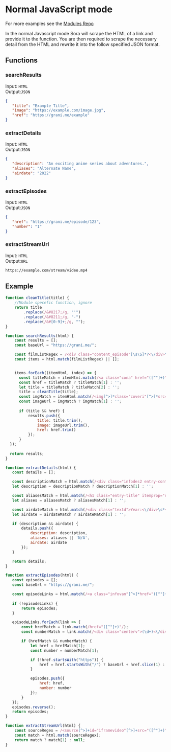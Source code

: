# Normal JavaScript mode

For more examples see the [Modules Repo](https://github.com/50n50/sources)

In the normal Javascript mode Sora will scrape the HTML of a link and provide it to the function. You are then required to scrape the necessary detail from the HTML and rewrite it into the follow specified JSON format.


## Functions

### searchResults
Input: `HTML` \
Output:`JSON`

```json
{
   "title": "Example Title",
   "image": "https://example.com/image.jpg",
   "href": "https://grani.me/example"
}
```

### extractDetails
Input: `HTML` \
Output:`JSON`

```json
{
   "description": "An exciting anime series about adventures.",
   "aliases": "Alternate Name",
   "airdate": "2022"
}
```

### extractEpisodes
Input: `HTML` \
Output:`JSON`

```json
{
   "href": "https://grani.me/episode/123",
   "number": "1"
}
```

### extractStreamUrl
Input: `HTML` \
Output:`URL`

```txt
https://example.com/stream/video.mp4
```

## Example

```javascript 
function cleanTitle(title) {
    //Module specefic function, ignore
    return title
        .replace(/&#8217;/g, "'")  
        .replace(/&#8211;/g, "-")  
        .replace(/&#[0-9]+;/g, ""); 
}

function searchResults(html) {
    const results = [];
    const baseUrl = "https://grani.me/";

    const filmListRegex = /<div class="content_episode"[\s\S]*?<\/div>\s*<\/div>\s*<\/div>/g;
    const items = html.match(filmListRegex) || [];


    items.forEach((itemHtml, index) => {
      const titleMatch = itemHtml.match(/<a class="cona" href="([^"]+)">([^<]+)<\/a>/);
      const href = titleMatch ? titleMatch[1] : '';
      let title = titleMatch ? titleMatch[2] : '';  
      title = cleanTitle(title);
      const imgMatch = itemHtml.match(/<img[^>]*class="coveri"[^>]*src="([^"]+)"[^>]*>/);
      const imageUrl = imgMatch ? imgMatch[1] : '';
      
      if (title && href) {
          results.push({
              title: title.trim(),
              image: imageUrl.trim(),
              href: href.trim()
          });
      }
  });
  
  return results;
}

function extractDetails(html) {
   const details = [];

   const descriptionMatch = html.match(/<div class="infodes2 entry-content entry-content-single" itemprop="description">[\s\S]*?<p>([\s\S]*?)<\/p>/);
   let description = descriptionMatch ? descriptionMatch[1] : '';

   const aliasesMatch = html.match(/<h1 class="entry-title" itemprop="name""([^"]+)">/);
   let aliases = aliasesMatch ? aliasesMatch[1] : '';

   const airdateMatch = html.match(/<div class="textd">Year:<\/div>\s*<div class="textc">([^<]+)<\/div>/);
   let airdate = airdateMatch ? airdateMatch[1] : '';

   if (description && airdate) {
       details.push({
           description: description,
           aliases: aliases || 'N/A',
           airdate: airdate
       });
   }

   return details;
}

function extractEpisodes(html) {
   const episodes = [];
   const baseUrl = "https://grani.me/";

   const episodeLinks = html.match(/<a class="infovan"[^>]*href="([^"]+)"[\s\S]*?<div class="centerv">(\d+)<\/div>/g);
   
   if (!episodeLinks) {
       return episodes;
   }

   episodeLinks.forEach(link => {
       const hrefMatch = link.match(/href="([^"]+)"/);
       const numberMatch = link.match(/<div class="centerv">(\d+)<\/div>/);

       if (hrefMatch && numberMatch) {
           let href = hrefMatch[1];
           const number = numberMatch[1];

           if (!href.startsWith("https")) {
               href = href.startsWith("/") ? baseUrl + href.slice(1) : baseUrl + href;
           }

           episodes.push({
               href: href,
               number: number
           });
       }
   });
   episodes.reverse();
   return episodes;
}

function extractStreamUrl(html) {
    const sourceRegex = /<source[^>]+id="iframevideo"[^>]+src="([^"]+)"/;
    const match = html.match(sourceRegex);
    return match ? match[1] : null;
}

```